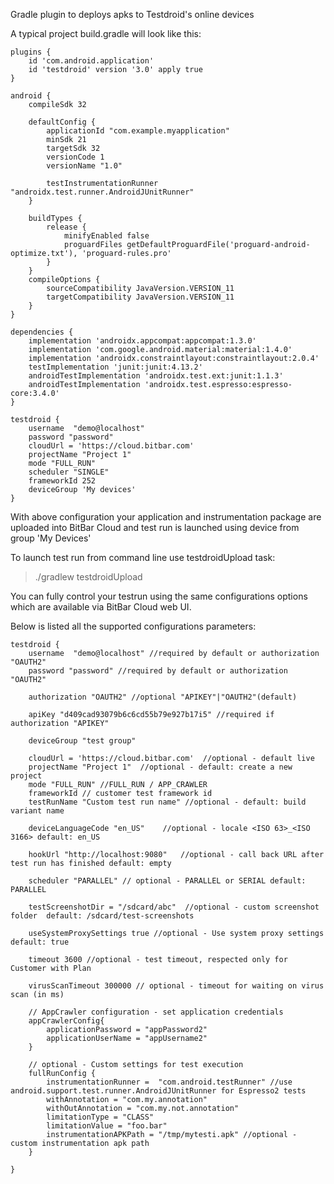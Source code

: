 Gradle plugin to deploys apks to Testdroid's online devices

A typical project build.gradle will look like this:

    plugins {
        id 'com.android.application'
        id 'testdroid' version '3.0' apply true
    }

    android {
        compileSdk 32

        defaultConfig {
            applicationId "com.example.myapplication"
            minSdk 21
            targetSdk 32
            versionCode 1
            versionName "1.0"

            testInstrumentationRunner "androidx.test.runner.AndroidJUnitRunner"
        }

        buildTypes {
            release {
                minifyEnabled false
                proguardFiles getDefaultProguardFile('proguard-android-optimize.txt'), 'proguard-rules.pro'
            }
        }
        compileOptions {
            sourceCompatibility JavaVersion.VERSION_11
            targetCompatibility JavaVersion.VERSION_11
        }
    }
    
    dependencies {
        implementation 'androidx.appcompat:appcompat:1.3.0'
        implementation 'com.google.android.material:material:1.4.0'
        implementation 'androidx.constraintlayout:constraintlayout:2.0.4'
        testImplementation 'junit:junit:4.13.2'
        androidTestImplementation 'androidx.test.ext:junit:1.1.3'
        androidTestImplementation 'androidx.test.espresso:espresso-core:3.4.0'
    }
    
    testdroid {
        username  "demo@localhost"
        password "password"
        cloudUrl = 'https://cloud.bitbar.com'
        projectName "Project 1"
        mode "FULL_RUN"
        scheduler "SINGLE"
        frameworkId 252
        deviceGroup 'My devices'
    }



With above configuration your application and instrumentation package 
are uploaded into BitBar Cloud and test run is launched using device from group 'My Devices'

To launch test run from command line use testdroidUpload task:
>./gradlew testdroidUpload

You can fully control your testrun using the same configurations options which are available via BitBar Cloud web UI.

Below is listed all the supported configurations parameters:

    testdroid {
        username  "demo@localhost" //required by default or authorization "OAUTH2"
        password "password" //required by default or authorization "OAUTH2"

        authorization "OAUTH2" //optional "APIKEY"|"OAUTH2"(default)

        apiKey "d409cad93079b6c6cd55b79e927b17i5" //required if authorization "APIKEY"

        deviceGroup "test group"

        cloudUrl = 'https://cloud.bitbar.com'  //optional - default live
        projectName "Project 1"  //optional - default: create a new project
        mode "FULL_RUN" //FULL_RUN / APP_CRAWLER
        frameworkId // customer test framework id
        testRunName "Custom test run name" //optional - default: build variant name

        deviceLanguageCode "en_US"    //optional - locale <ISO 63>_<ISO 3166> default: en_US
    
        hookUrl "http://localhost:9080"   //optional - call back URL after test run has finished default: empty
    
        scheduler "PARALLEL" // optional - PARALLEL or SERIAL default: PARALLEL
    
        testScreenshotDir = "/sdcard/abc"  //optional - custom screenshot folder  default: /sdcard/test-screenshots
    
        useSystemProxySettings true //optional - Use system proxy settings  default: true
        
        timeout 3600 //optional - test timeout, respected only for Customer with Plan
        
        virusScanTimeout 300000 // optional - timeout for waiting on virus scan (in ms)
        
        // AppCrawler configuration - set application credentials
        appCrawlerConfig{
            applicationPassword = "appPassword2"
            applicationUserName = "appUsername2"
        }
    
        // optional - Custom settings for test execution
        fullRunConfig {
            instrumentationRunner =  "com.android.testRunner" //use android.support.test.runner.AndroidJUnitRunner for Espresso2 tests
            withAnnotation = "com.my.annotation"
            withOutAnnotation = "com.my.not.annotation"
            limitationType = "CLASS"
            limitationValue = "foo.bar"
            instrumentationAPKPath = "/tmp/mytesti.apk" //optional - custom instrumentation apk path
        }
        
    }
